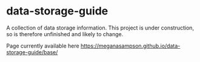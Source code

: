 # data-storage-guide
A collection of data storage information. This project is under construction, so is therefore unfinished and likely to change.

Page currently available here https://meganasampson.github.io/data-storage-guide/base/
